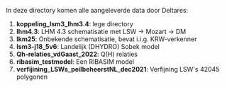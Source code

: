 In deze directory komen alle aangeleverde data door Deltares:
1. **koppeling_lsm3_lhm3.4**: lege directory
2. **lhm4.3**: LHM 4.3 schematisatie met LSW -> Mozart -> DM
3. **lkm25**: Onbekende schematisatie, bevat i.i.g. KRW-verkenner
4. **lsm3-j18_5v6**: Landelijk (DHYDRO) Sobek model
5. **Qh-relaties_vdGaast_2022**: Q(H) relaties
6. **ribasim_testmodel**: Een RIBASIM model
7. **verfijining_LSWs_peilbeheerstNL_dec2021**: Verfijning LSW's 42045 polygonen